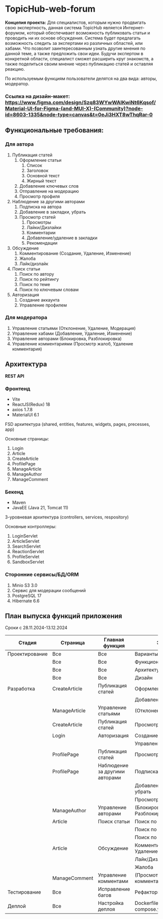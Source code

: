 # TopicHub-web-forum

**Концепия проекта:** Для специалистов, которым нужно продвигать свою экспертность, данная система TopicHub является Интернет-форумом, который обеспечивает возможность публиковать статьи и проводить ни их основе обсуждения. Система будет предлагать возможность следить за экспертами из различных областей, или хабами. Что позволит заинтересованным узнать другие мнения по данной теме, а также предложить свои идеи. Будучи экспертом в конкретной области, специалист сможет расширить круг знакомств, а также поделиться своим мнение через публикацию статей и оставляя реакцию. 

По используемым функциям пользователи делятся на два вида: авторы, модератор.

### Ссылка на дизайн-макет: https://www.figma.com/design/Szq83WYwWAIKwiNt6Kqsof/Material-UI-for-Figma-(and-MUI-X)-(Community)?node-id=8603-1335&node-type=canvas&t=0eJi3HXT8wThqRar-0

## Функциональные требования: 

### Для автора

1. Публикация статей
   1. Оформление статьи
      1. Список
      2. Заголовок
      3. Основной текст
      4. Жирный текст
   2. Добавление ключевых слов
   3. Отправление на модерацию
   4. Просмотр профиля
2.  Наблюдение за другими авторами
    1. Подписка на автора
    2. Добавление в закладки, убрать 
    3. Просмотр статей
       1. Просмотры
       2. Лайки/Дизлайки
       3. Комментарии
       4. Добавление/удаление в закладки
       5. Рекомендации
3. Обсуждение
   1. Комментирование (Создание, Удаление, Изменение)
   2. Жалоба
   3. Лайк/дизлайк
4. Поиск статьи
   1. Поиск по автору
   2. Поиск по рейтингу
   3. Поиск по теме
   4. Поиск по ключевым словам
5. Авторизация
   1. Создание аккаунта
   2. Управление профилем

### Для модератора

1. Управление статьями (Отклонение, Удаление, Модерация)
2. Управление хабами (Добавление, Удаление, Изменение)
3. Управление авторами (Блокировка, Разблокировка)
4. Управление комментариями (Просмотр жалоб, Удаление комментария)

## Архитектура 

**REST API**

### Фронтенд
- Vite
- ReactJS(Redux) 18
- axios 1.7.8
- MaterialUI 6.1

FSD архитектура (shared, entities, features, widgets, pages, precesses, app)

Основные страницы:
1. Login 
2. Article
3. CreateArticle
4. ProfilePage
5. ManageArticle
6. ManageAuthor
7. ManageComment

### Бекенд
- Maven
- JavaEE (Java 21, Tomcat 11)

3-уровневая архитектура (controllers, services, respository) 

Основные контроллеры:
1. LoginServlet 
2. ArticleServlet
3. SearchServlet
4. ReactionServlet
5. ProfileServlet
6. SandboxServlet

### Сторонние сервисы/БД/ORM

1. Minio S3 3.0
2. Сервис для модерации сообщений
3. PostgreSQL 17
4. Hibernate 6.6

## План выпуска функций приложения

Сроки с 28.11.2024-13.12.2024

| Стадия         |Страница       | Главная функция                  | Этап/Фича                                                     | Дедлайн   | Статус        |
|----------------|---------------|----------------------------------|---------------------------------------------------------------|-----------|---------------|
| Проектирование | Все           |    Все                           | Варианты использования                                        |28.11.2024 |  Готово       |
|                | Все           |    Все                           | Функциональные требования                                     |28.11.2024 |  Готово       |
|                | Все           |    Все                           | Архитектура                                                   |28.11.2024 |  Готово       | 
|                | Все           |    Все                           | Дизайн                                                        |30.11.2024 |  Готово       |
| Разработка     | CreateArticle |Публикация статей                 | Оформление статьи                                             |           |               |
|                |               |                                  | Добавление ключевых слов                                      | 03.12.2024|  Готово       |
|                |ManageArticle  |Управление статьями               | (Отклонение, Удаление)                                        |           |  Готово       |
|                |CreateArticle  |Публикация статей                 | Просмотр в общей ленте                                        | 04.12.2024|  Готово       |
|                |Login          |Авторизация                       |Создание аккаунта                                              |           |  Готово       |
|                |               |                                  |Управление профилем                                            |           |  Готово       |
|                |ProfilePage    |Публикация статей                 |Просмотр своего профиля                                        | 05.12.2024|  Готово       |
|                |ProfilePage    |Наблюдение за другими авторами    | Подписка на автора                                            |           |  Готово       |
|                |               |                                  | Добавление в закладки, убрать                                 |           |  Готово       |
|                |               |                                  | Просмотр статей                                               | 06.12.2024|  Готово       |
|                |ManageAuthor   |Управление авторами               |(Блокировка, Разблокировка)                                    | 07.12.2024|  Готово       |
|                |Article        |Поиск статьи                      | Поиск по автору                                               |           |  Готово       |
|                |               |                                  | Поиск по теме                                                 |           |  Готово       |
|                |               |                                  | Поиск по ключевым словам                                      | 08.12.2024|  Готово       |
|                |Article        |Обсуждение                        | Комментирование(Создание, Удаление, Изменение)                |           |  Готово       |
|                |               |                                  | Лайк/Дизлайк                                                  |           |  Готово       |
|                |               |                                  | Жалоба                                                        |10.12.2024 |  Готово       |
|                |ManageComment  |Управление комментами             |(Просмотр жалоб, Удаление комментария)                         |11.12.2024 |  Готово       |
| Тестирование   | Все           | Исправление багов                |Рефакторинг                                                    | 12.12.2024|  Готово       |
| Деплой         | Все           | Настройка деплоя                 |Dockerfile, docker-compose.yml                                 | 13.12.2024|Есть вопросы   |


   










